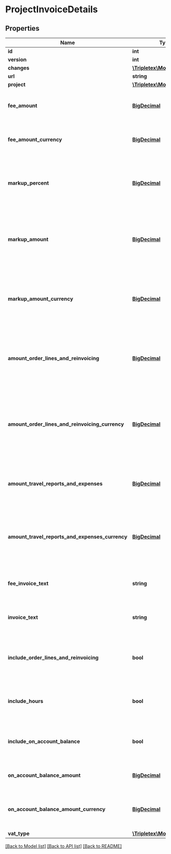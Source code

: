 # ProjectInvoiceDetails

## Properties
Name | Type | Description | Notes
------------ | ------------- | ------------- | -------------
**id** | **int** |  | [optional] 
**version** | **int** |  | [optional] 
**changes** | [**\Tripletex\Model\Change[]**](Change.md) |  | [optional] 
**url** | **string** |  | [optional] 
**project** | [**\Tripletex\Model\Project**](Project.md) |  | [optional] 
**fee_amount** | [**BigDecimal**](BigDecimal.md) | Fee amount of the project. For example: 100 NOK. | [optional] 
**fee_amount_currency** | [**BigDecimal**](BigDecimal.md) | Fee amount of the project in the invoice currency. | [optional] 
**markup_percent** | [**BigDecimal**](BigDecimal.md) | The percentage value of mark-up of amountFee. For example: 10%. | [optional] 
**markup_amount** | [**BigDecimal**](BigDecimal.md) | The amount value of mark-up of amountFee on the project invoice. For example: 10 NOK. | [optional] 
**markup_amount_currency** | [**BigDecimal**](BigDecimal.md) | The amount value of mark-up of amountFee on the project invoice, in the invoice currency. | [optional] 
**amount_order_lines_and_reinvoicing** | [**BigDecimal**](BigDecimal.md) | The amount of chargeable manual order lines and vendor invoices on the project invoice. | [optional] 
**amount_order_lines_and_reinvoicing_currency** | [**BigDecimal**](BigDecimal.md) | The amount of chargeable manual order lines and vendor invoices on the project invoice, in the invoice currency. | [optional] 
**amount_travel_reports_and_expenses** | [**BigDecimal**](BigDecimal.md) | The amount of travel costs and expenses on the project invoice. | [optional] 
**amount_travel_reports_and_expenses_currency** | [**BigDecimal**](BigDecimal.md) | The amount of travel costs and expenses on the project invoice, in the invoice currency. | [optional] 
**fee_invoice_text** | **string** | The fee comment on the project invoice. | 
**invoice_text** | **string** | The comment on the project invoice. | 
**include_order_lines_and_reinvoicing** | **bool** | Determines if extra costs should be included on the project invoice. | [optional] [default to false]
**include_hours** | **bool** | Determines if hours should be included on the project invoice. | [optional] [default to false]
**include_on_account_balance** | **bool** | Determines if akonto should be included on the project invoice. | [optional] [default to false]
**on_account_balance_amount** | [**BigDecimal**](BigDecimal.md) | The akonto amount on the project invoice. | [optional] 
**on_account_balance_amount_currency** | [**BigDecimal**](BigDecimal.md) | The akonto amount on the project invoice in the invoice currency. | [optional] 
**vat_type** | [**\Tripletex\Model\VatType**](VatType.md) |  | [optional] 

[[Back to Model list]](../README.md#documentation-for-models) [[Back to API list]](../README.md#documentation-for-api-endpoints) [[Back to README]](../README.md)

